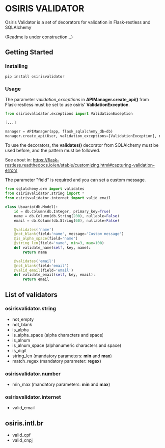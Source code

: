 # OSIRIS VALIDATOR

Osiris Validator is a set of decorators for validation in Flask-restless and SQLAlchemy

(Readme is under construction...)

## Getting Started

### Installing

```
pip install osirisvalidator
```

### Usage
The parameter *validation_exceptions* in **APIManager.create_api()**  from Flask-restless must be set to use osiris' **ValidationException**.

```python
from osirisvalidator.exceptions import ValidationException

[...]

manager = APIManager(app, flask_sqlalchemy_db=db)
manager.create_api(User, validation_exceptions=[ValidationException], methods=['GET', 'POST'])
```

To use the decorators, the **validates()** decorator from SQLAlchemy must be used before, and the pattern must be followed.


See about in: https://flask-restless.readthedocs.io/en/stable/customizing.html#capturing-validation-errors


The parameter "field" is required and you can set a custom message.
```python
from sqlalchemy.orm import validates
from osirisvalidator.string import *
from osirisvalidator.internet import valid_email

class Usuario(db.Model):
    id = db.Column(db.Integer, primary_key=True)
    name = db.Column(db.String(200), nullable=False)
    email = db.Column(db.String(60), nullable=False)

    @validates('name')
    @not_blank(field='name', message='Custom message')
    @is_alpha_space(field='name')
    @string_len(field='name', min=3, max=100)
    def validate_name(self, key, name):
        return name

    @validates('email')
    @not_blank(field='email')
    @valid_email(field='email')
    def validate_email(self, key, email):
        return email

``` 

## List of validators

### osirisvalidator.string
- not_empty
- not_blank
- is_alpha
- is_alpha_space (alpha characters and space)
- is_alnum
- is_alnum_space (alphanumeric characters and space)
- is_digit
- string_len (mandatory parameters: **min** and **max**)
- match_regex (mandatory parameter: **regex**) 

### osirisvalidator.number
- min_max (mandatory parameters: **min** and **max**)

### osirisvalidator.internet
- valid_email

## osiris.intl.br
- valid_cpf
- valid_cnpj
